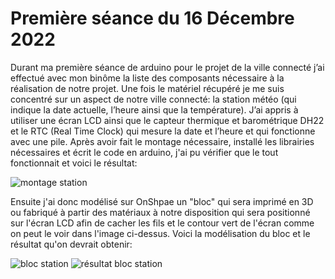 # Première séance du 16 Décembre 2022

Durant ma première séance de arduino pour le projet de la ville connecté j’ai effectué avec mon binôme la liste des composants nécessaire à la réalisation de notre projet. Une fois le matériel récupéré je me suis concentré sur un aspect de notre ville connecté: la station météo (qui indique la date actuelle, l’heure ainsi que la température). J’ai appris à utiliser une écran LCD ainsi que le capteur thermique et barométrique DH22 et le RTC (Real Time Clock) qui mesure la date et l’heure et qui fonctionne avec une pile. Après avoir fait le montage nécessaire, installé les librairies nécessaires et écrit le code en arduino, j'ai pu vérifier que le tout fonctionnait et voici le résultat:

 ![montage station](https://github.com/villeautonome/Ville-Connectee/blob/main/rapport%20séances/Francesco/images/montage_station.png)


Ensuite j'ai donc modélisé sur OnShpae un "bloc" qui sera imprimé en 3D ou fabriqué à partir des matériaux à notre disposition qui sera positionné sur l'écran LCD afin de cacher les fils et le contour vert de l'écran comme on peut le voir dans l'image ci-dessus. Voici la modélisation du bloc et le résultat qu'on devrait obtenir: 

![bloc station](https://github.com/villeautonome/Ville-Connectee/blob/main/rapport%20séances/Francesco/images/bloc_station.png)
![résultat bloc station](https://github.com/villeautonome/Ville-Connectee/blob/main/rapport%20séances/Francesco/images/résultat_bloc_station.png)
